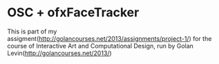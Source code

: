 OSC + ofxFaceTracker 
==================
This is part of my assigment(http://golancourses.net/2013/assignments/project-1/) for the course of Interactive Art and Computational Design, run by Golan Levin(http://golancourses.net/2013/)
